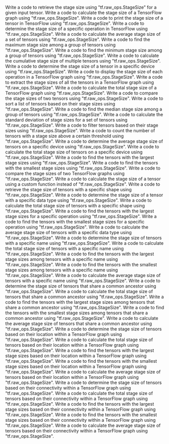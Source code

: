 Write a code to retrieve the stage size using "tf.raw_ops.StageSize" for a given input tensor.
Write a code to calculate the stage size of a TensorFlow graph using "tf.raw_ops.StageSize".
Write a code to print the stage size of a tensor in TensorFlow using "tf.raw_ops.StageSize".
Write a code to determine the stage size of a specific operation in TensorFlow using "tf.raw_ops.StageSize".
Write a code to calculate the average stage size of a set of tensors using "tf.raw_ops.StageSize".
Write a code to find the maximum stage size among a group of tensors using "tf.raw_ops.StageSize".
Write a code to find the minimum stage size among a group of tensors using "tf.raw_ops.StageSize".
Write a code to calculate the cumulative stage size of multiple tensors using "tf.raw_ops.StageSize".
Write a code to determine the stage size of a tensor in a specific device using "tf.raw_ops.StageSize".
Write a code to display the stage size of each operation in a TensorFlow graph using "tf.raw_ops.StageSize".
Write a code to extract the stage sizes of all the tensors in a TensorFlow graph using "tf.raw_ops.StageSize".
Write a code to calculate the total stage size of a TensorFlow graph using "tf.raw_ops.StageSize".
Write a code to compare the stage sizes of two tensors using "tf.raw_ops.StageSize".
Write a code to sort a list of tensors based on their stage sizes using "tf.raw_ops.StageSize".
Write a code to find the median stage size among a group of tensors using "tf.raw_ops.StageSize".
Write a code to calculate the standard deviation of stage sizes for a set of tensors using "tf.raw_ops.StageSize".
Write a code to filter tensors based on their stage sizes using "tf.raw_ops.StageSize".
Write a code to count the number of tensors with a stage size above a certain threshold using "tf.raw_ops.StageSize".
Write a code to determine the average stage size of tensors on a specific device using "tf.raw_ops.StageSize".
Write a code to calculate the total stage size of tensors on a specific device using "tf.raw_ops.StageSize".
Write a code to find the tensors with the largest stage sizes using "tf.raw_ops.StageSize".
Write a code to find the tensors with the smallest stage sizes using "tf.raw_ops.StageSize".
Write a code to compare the stage sizes of two TensorFlow graphs using "tf.raw_ops.StageSize".
Write a code to calculate the stage size of a tensor using a custom function instead of "tf.raw_ops.StageSize".
Write a code to retrieve the stage size of tensors with a specific shape using "tf.raw_ops.StageSize".
Write a code to determine the stage size of a tensor with a specific data type using "tf.raw_ops.StageSize".
Write a code to calculate the total stage size of tensors with a specific shape using "tf.raw_ops.StageSize".
Write a code to find the tensors with the largest stage sizes for a specific operation using "tf.raw_ops.StageSize".
Write a code to find the tensors with the smallest stage sizes for a specific operation using "tf.raw_ops.StageSize".
Write a code to calculate the average stage size of tensors with a specific data type using "tf.raw_ops.StageSize".
Write a code to determine the stage size of tensors with a specific name using "tf.raw_ops.StageSize".
Write a code to calculate the total stage size of tensors with a specific name using "tf.raw_ops.StageSize".
Write a code to find the tensors with the largest stage sizes among tensors with a specific name using "tf.raw_ops.StageSize".
Write a code to find the tensors with the smallest stage sizes among tensors with a specific name using "tf.raw_ops.StageSize".
Write a code to calculate the average stage size of tensors with a specific name using "tf.raw_ops.StageSize".
Write a code to determine the stage size of tensors that share a common ancestor using "tf.raw_ops.StageSize".
Write a code to calculate the total stage size of tensors that share a common ancestor using "tf.raw_ops.StageSize".
Write a code to find the tensors with the largest stage sizes among tensors that share a common ancestor using "tf.raw_ops.StageSize".
Write a code to find the tensors with the smallest stage sizes among tensors that share a common ancestor using "tf.raw_ops.StageSize".
Write a code to calculate the average stage size of tensors that share a common ancestor using "tf.raw_ops.StageSize".
Write a code to determine the stage size of tensors based on their location within a TensorFlow graph using "tf.raw_ops.StageSize".
Write a code to calculate the total stage size of tensors based on their location within a TensorFlow graph using "tf.raw_ops.StageSize".
Write a code to find the tensors with the largest stage sizes based on their location within a TensorFlow graph using "tf.raw_ops.StageSize".
Write a code to find the tensors with the smallest stage sizes based on their location within a TensorFlow graph using "tf.raw_ops.StageSize".
Write a code to calculate the average stage size of tensors based on their location within a TensorFlow graph using "tf.raw_ops.StageSize".
Write a code to determine the stage size of tensors based on their connectivity within a TensorFlow graph using "tf.raw_ops.StageSize".
Write a code to calculate the total stage size of tensors based on their connectivity within a TensorFlow graph using "tf.raw_ops.StageSize".
Write a code to find the tensors with the largest stage sizes based on their connectivity within a TensorFlow graph using "tf.raw_ops.StageSize".
Write a code to find the tensors with the smallest stage sizes based on their connectivity within a TensorFlow graph using "tf.raw_ops.StageSize".
Write a code to calculate the average stage size of tensors based on their connectivity within a TensorFlow graph using "tf.raw_ops.StageSize".